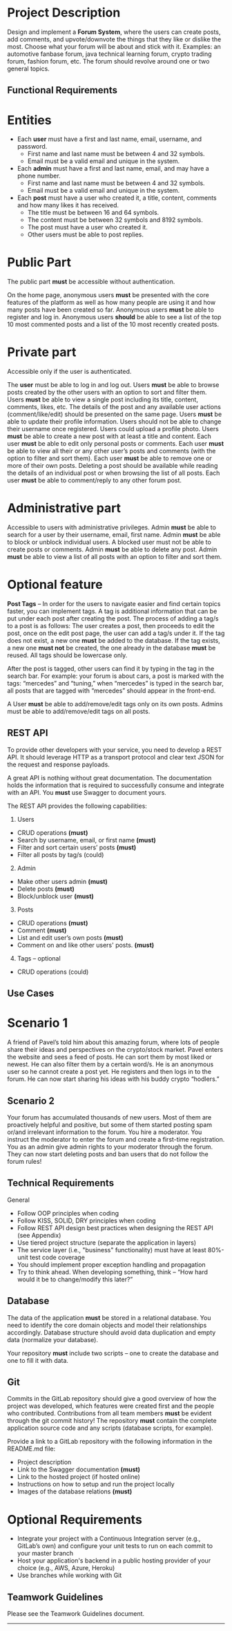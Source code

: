 # Project Description

Design and implement a **Forum System**, where the users can create posts, add
comments, and upvote/downvote the things that they like or dislike the most.
Choose what your forum will be about and stick with it. Examples: an automotive
fanbase forum, java technical learning forum, crypto trading forum, fashion forum,
etc. The forum should revolve around one or two general topics.


## Functional Requirements
# Entities

- Each **user** must have a first and last name, email, username, and password.
  - First name and last name must be between 4 and 32 symbols.
  - Email must be a valid email and unique in the system.
- Each **admin** must have a first and last name, email, and may have a phone
number.
  - First name and last name must be between 4 and 32 symbols.
  - Email must be a valid email and unique in the system.
- Each **post** must have a user who created it, a title, content, comments and
how many likes it has received.
  - The title must be between 16 and 64 symbols.
  - The content must be between 32 symbols and 8192 symbols.
  - The post must have a user who created it.
  - Other users must be able to post replies.

# Public Part
The public part **must** be accessible without authentication.

On the home page, anonymous users **must** be presented with the core features of
the platform as well as how many people are using it and how many posts have
been created so far.
Anonymous users **must** be able to register and log in.
Anonymous users **should** be able to see a list of the top 10 most commented posts
and a list of the 10 most recently created posts.

# Private part
Accessible only if the user is authenticated.

The **user** must be able to log in and log out.
Users **must** be able to browse posts created by the other users with an option to sort and filter them.
Users **must** be able to view a single post including its title, content, comments, likes, etc. The details of the post and any available user actions (comment/like/edit) should be presented on the same page.
Users **must** be able to update their profile information. Users should not be able to change their username once registered. Users could upload a profile photo.
Users **must** be able to create a new post with at least a title and content.
Each user **must** be able to edit only personal posts or comments.
Each user **must** be able to view all their or any other user’s posts and comments
(with the option to filter and sort them).
Each user **must** be able to remove one or more of their own posts. Deleting a post
should be available while reading the details of an individual post or when browsing
the list of all posts.
Each user **must** be able to comment/reply to any other forum post.

# Administrative part

Accessible to users with administrative privileges.
Admin **must** be able to search for a user by their username, email, first name.
Admin **must** be able to block or unblock individual users. A blocked user must not
be able to create posts or comments.
Admin **must** be able to delete any post.
Admin **must** be able to view a list of all posts with an option to filter and sort them.

# Optional feature

**Post Tags** – In order for the users to navigate easier and find certain topics faster, you can implement tags. A tag is additional information that can be put under each post after creating the post. The process of adding a tag/s to a post is as follows: The user creates a post, then proceeds to edit the post, once on the edit post page, the user can add a tag/s under it. If the tag does not exist, a new one **must** be added to the database. If the tag exists, a new one **must not** be created, the one already in the database **must** be reused. All tags should be lowercase only.

After the post is tagged, other users can find it by typing in the tag in the search bar. For example: your forum is about cars, a post is marked with the tags: “mercedes” and “tuning,” when “mercedes” is typed in the search bar, all posts that are tagged with “mercedes” should appear in the front-end.

A User **must** be able to add/remove/edit tags only on its own posts. Admins must be able to add/remove/edit tags on all posts.

## REST API

To provide other developers with your service, you need to develop a REST API. It
should leverage HTTP as a transport protocol and clear text JSON for the request and
response payloads.

A great API is nothing without great documentation. The documentation holds the
information that is required to successfully consume and integrate with an API. You
**must** use Swagger to document yours.

The REST API provides the following capabilities:
1. Users
- CRUD operations **(must)**
- Search by username, email, or first name **(must)**
- Filter and sort certain users’ posts **(must)**
- Filter all posts by tag/s (could)
2. Admin
- Make other users admin **(must)**
- Delete posts **(must)**
- Block/unblock user **(must)**
3. Posts
- CRUD operations **(must)**
- Comment **(must)**
- List and edit user’s own posts **(must)**
- Comment on and like other users' posts. **(must)**
4. Tags – optional
- CRUD operations (could)

## Use Cases

# Scenario 1

A friend of Pavel’s told him about this amazing forum, where lots of people share
their ideas and perspectives on the crypto/stock market. Pavel enters the website
and sees a feed of posts. He can sort them by most liked or newest. He can also filter them by a certain word/s. He is an anonymous user so he cannot create a post yet. He registers and then logs in to the forum. He can now start sharing his ideas with his buddy crypto “hodlers.”

## Scenario 2

Your forum has accumulated thousands of new users. Most of them are proactively
helpful and positive, but some of them started posting spam or/and irrelevant
information to the forum. You hire a moderator. You instruct the moderator to enter
the forum and create a first-time registration. You as an admin give admin rights to
your moderator through the forum. They can now start deleting posts and ban users
that do not follow the forum rules!

## Technical Requirements

General
- Follow OOP principles when coding
- Follow KISS, SOLID, DRY principles when coding
- Follow REST API design best practices when designing the REST API (see
Appendix)
- Use tiered project structure (separate the application in layers)
- The service layer (i.e., "business" functionality) must have at least 80%-unit
test code coverage
- You should implement proper exception handling and propagation
- Try to think ahead. When developing something, think – “How hard would it
be to change/modify this later?”

## Database

The data of the application **must** be stored in a relational database. You need to
identify the core domain objects and model their relationships accordingly.
Database structure should avoid data duplication and empty data (normalize your
database).

Your repository **must** include two scripts – one to create the database and one to fill it with data.

## Git

Commits in the GitLab repository should give a good overview of how the project
was developed, which features were created first and the people who contributed.
Contributions from all team members **must** be evident through the git commit
history! The repository **must** contain the complete application source code and any
scripts (database scripts, for example).

Provide a link to a GitLab repository with the following information in the
README.md file:
- Project description
- Link to the Swagger documentation **(must)**
- Link to the hosted project (if hosted online)
- Instructions on how to setup and run the project locally
- Images of the database relations **(must)**

# Optional Requirements
- Integrate your project with a Continuous Integration server (e.g., GitLab’s
own) and configure your unit tests to run on each commit to your master
branch
- Host your application's backend in a public hosting provider of your choice
(e.g., AWS, Azure, Heroku)
- Use branches while working with Git

## Teamwork Guidelines

Please see the Teamwork Guidelines document.


--------------------------------------------